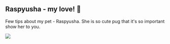 ## Raspyusha - my love! :feet:

Few tips about my pet - Raspyusha. She is so cute pug that it's so important show her to you.

![](https://i.imgur.com/4eNMlKK.png)

